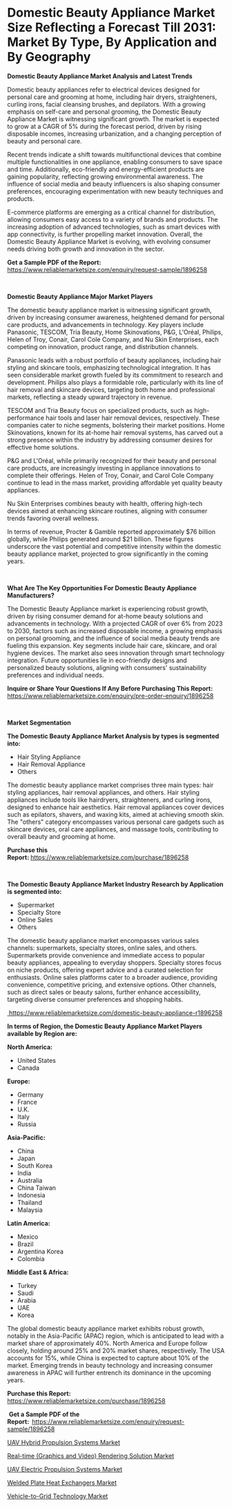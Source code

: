 <p><h1>Domestic Beauty Appliance Market Size Reflecting a Forecast Till 2031: Market By Type, By Application and By Geography</h1></p><p><strong>Domestic Beauty Appliance Market Analysis and Latest Trends</strong></p>
<p><p>Domestic beauty appliances refer to electrical devices designed for personal care and grooming at home, including hair dryers, straighteners, curling irons, facial cleansing brushes, and depilators. With a growing emphasis on self-care and personal grooming, the Domestic Beauty Appliance Market is witnessing significant growth. The market is expected to grow at a CAGR of 5% during the forecast period, driven by rising disposable incomes, increasing urbanization, and a changing perception of beauty and personal care.</p><p>Recent trends indicate a shift towards multifunctional devices that combine multiple functionalities in one appliance, enabling consumers to save space and time. Additionally, eco-friendly and energy-efficient products are gaining popularity, reflecting growing environmental awareness. The influence of social media and beauty influencers is also shaping consumer preferences, encouraging experimentation with new beauty techniques and products.</p><p>E-commerce platforms are emerging as a critical channel for distribution, allowing consumers easy access to a variety of brands and products. The increasing adoption of advanced technologies, such as smart devices with app connectivity, is further propelling market innovation. Overall, the Domestic Beauty Appliance Market is evolving, with evolving consumer needs driving both growth and innovation in the sector.</p></p>
<p><strong>Get a Sample PDF of the Report:&nbsp;</strong> <a href="https://www.reliablemarketsize.com/enquiry/request-sample/1896258?utm_campaign=1564&utm_medium=2&utm_source=Github&utm_content=ia&utm_term=24102024&utm_id=domestic-beauty-appliance">https://www.reliablemarketsize.com/enquiry/request-sample/1896258</a></p>
<p>&nbsp;</p>
<p><strong>Domestic Beauty Appliance Major Market Players</strong></p>
<p><p>The domestic beauty appliance market is witnessing significant growth, driven by increasing consumer awareness, heightened demand for personal care products, and advancements in technology. Key players include Panasonic, TESCOM, Tria Beauty, Home Skinovations, P&G, L'Oréal, Philips, Helen of Troy, Conair, Carol Cole Company, and Nu Skin Enterprises, each competing on innovation, product range, and distribution channels.</p><p>Panasonic leads with a robust portfolio of beauty appliances, including hair styling and skincare tools, emphasizing technological integration. It has seen considerable market growth fueled by its commitment to research and development. Philips also plays a formidable role, particularly with its line of hair removal and skincare devices, targeting both home and professional markets, reflecting a steady upward trajectory in revenue.</p><p>TESCOM and Tria Beauty focus on specialized products, such as high-performance hair tools and laser hair removal devices, respectively. These companies cater to niche segments, bolstering their market positions. Home Skinovations, known for its at-home hair removal systems, has carved out a strong presence within the industry by addressing consumer desires for effective home solutions.</p><p>P&G and L'Oréal, while primarily recognized for their beauty and personal care products, are increasingly investing in appliance innovations to complete their offerings. Helen of Troy, Conair, and Carol Cole Company continue to lead in the mass market, providing affordable yet quality beauty appliances. </p><p>Nu Skin Enterprises combines beauty with health, offering high-tech devices aimed at enhancing skincare routines, aligning with consumer trends favoring overall wellness.</p><p>In terms of revenue, Procter & Gamble reported approximately $76 billion globally, while Philips generated around $21 billion. These figures underscore the vast potential and competitive intensity within the domestic beauty appliance market, projected to grow significantly in the coming years.</p></p>
<p>&nbsp;</p>
<p><strong>What Are The Key Opportunities For Domestic Beauty Appliance Manufacturers?</strong></p>
<p><p>The Domestic Beauty Appliance market is experiencing robust growth, driven by rising consumer demand for at-home beauty solutions and advancements in technology. With a projected CAGR of over 6% from 2023 to 2030, factors such as increased disposable income, a growing emphasis on personal grooming, and the influence of social media beauty trends are fueling this expansion. Key segments include hair care, skincare, and oral hygiene devices. The market also sees innovation through smart technology integration. Future opportunities lie in eco-friendly designs and personalized beauty solutions, aligning with consumers' sustainability preferences and individual needs.</p></p>
<p><strong>Inquire or Share Your Questions If Any Before Purchasing This Report:</strong> <a href="https://www.reliablemarketsize.com/enquiry/pre-order-enquiry/1896258?utm_campaign=1564&utm_medium=2&utm_source=Github&utm_content=ia&utm_term=24102024&utm_id=domestic-beauty-appliance">https://www.reliablemarketsize.com/enquiry/pre-order-enquiry/1896258</a></p>
<p>&nbsp;</p>
<p><strong>Market Segmentation</strong></p>
<p><strong>The Domestic Beauty Appliance Market Analysis by types is segmented into:</strong></p>
<p><ul><li>Hair Styling Appliance</li><li>Hair Removal Appliance</li><li>Others</li></ul></p>
<p><p>The domestic beauty appliance market comprises three main types: hair styling appliances, hair removal appliances, and others. Hair styling appliances include tools like hairdryers, straighteners, and curling irons, designed to enhance hair aesthetics. Hair removal appliances cover devices such as epilators, shavers, and waxing kits, aimed at achieving smooth skin. The "others" category encompasses various personal care gadgets such as skincare devices, oral care appliances, and massage tools, contributing to overall beauty and grooming at home.</p></p>
<p><strong>Purchase this Report:&nbsp;</strong><a href="https://www.reliablemarketsize.com/purchase/1896258?utm_campaign=1564&utm_medium=2&utm_source=Github&utm_content=ia&utm_term=24102024&utm_id=domestic-beauty-appliance">https://www.reliablemarketsize.com/purchase/1896258</a></p>
<p>&nbsp;</p>
<p><strong>The Domestic Beauty Appliance Market Industry Research by Application is segmented into:</strong></p>
<p><ul><li>Supermarket</li><li>Specialty Store</li><li>Online Sales</li><li>Others</li></ul></p>
<p><p>The domestic beauty appliance market encompasses various sales channels: supermarkets, specialty stores, online sales, and others. Supermarkets provide convenience and immediate access to popular beauty appliances, appealing to everyday shoppers. Specialty stores focus on niche products, offering expert advice and a curated selection for enthusiasts. Online sales platforms cater to a broader audience, providing convenience, competitive pricing, and extensive options. Other channels, such as direct sales or beauty salons, further enhance accessibility, targeting diverse consumer preferences and shopping habits.</p></p>
<p><a href="https://www.reliablemarketsize.com/domestic-beauty-appliance-r1896258?utm_campaign=1564&utm_medium=2&utm_source=Github&utm_content=ia&utm_term=24102024&utm_id=domestic-beauty-appliance">&nbsp;https://www.reliablemarketsize.com/domestic-beauty-appliance-r1896258</a></p>
<p><strong>In terms of Region, the Domestic Beauty Appliance Market Players available by Region are:</strong></p>
<p>
    <p> <strong> North America: </strong>
        <ul>
            <li>United States</li>
            <li>Canada</li>
        </ul>
        </p> 
    <p> <strong> Europe: </strong>
        <ul>
            <li>Germany</li>
            <li>France</li>
            <li>U.K.</li>
            <li>Italy</li>
            <li>Russia</li>
        </ul>
        </p> 
    <p> <strong> Asia-Pacific: </strong>
        <ul>
            <li>China</li>
            <li>Japan</li>
            <li>South Korea</li>
            <li>India</li>
            <li>Australia</li>
            <li>China Taiwan</li>
            <li>Indonesia</li>
            <li>Thailand</li>
            <li>Malaysia</li>
        </ul>
        </p> 
    <p> <strong> Latin America: </strong>
        <ul>
            <li>Mexico</li>
            <li>Brazil</li>
            <li>Argentina Korea</li>
            <li>Colombia</li>
        </ul>
        </p> 
    <p> <strong> Middle East & Africa: </strong>
        <ul>
            <li>Turkey</li>
            <li>Saudi</li>
            <li>Arabia</li>
            <li>UAE</li>
            <li>Korea</li>
        </ul>
    </p>
    </p>
<p><p>The global domestic beauty appliance market exhibits robust growth, notably in the Asia-Pacific (APAC) region, which is anticipated to lead with a market share of approximately 40%. North America and Europe follow closely, holding around 25% and 20% market shares, respectively. The USA accounts for 15%, while China is expected to capture about 10% of the market. Emerging trends in beauty technology and increasing consumer awareness in APAC will further entrench its dominance in the upcoming years.</p></p>
<p><strong>Purchase this Report: </strong><a href="https://www.reliablemarketsize.com/purchase/1896258?utm_campaign=1564&utm_medium=2&utm_source=Github&utm_content=ia&utm_term=24102024&utm_id=domestic-beauty-appliance">https://www.reliablemarketsize.com/purchase/1896258</a></p>
<p>&nbsp;<strong>Get a Sample PDF of the Report:&nbsp;&nbsp;</strong><a href="https://www.reliablemarketsize.com/enquiry/request-sample/1896258?utm_campaign=1564&utm_medium=2&utm_source=Github&utm_content=ia&utm_term=24102024&utm_id=domestic-beauty-appliance">https://www.reliablemarketsize.com/enquiry/request-sample/1896258</a></p>
<p><strong></strong></p>
<p><p><a href="https://www.linkedin.com/pulse/global-uav-hybrid-propulsion-systems-nexus-sector-confluences-yegle?utm_campaign=1564&utm_medium=2&utm_source=Github&utm_content=ia&utm_term=24102024&utm_id=domestic-beauty-appliance">UAV Hybrid Propulsion Systems Market</a></p><p><a href="https://www.linkedin.com/pulse/global-real-time-graphics-video-rendering-solution-market-bbvvc?utm_campaign=1564&utm_medium=2&utm_source=Github&utm_content=ia&utm_term=24102024&utm_id=domestic-beauty-appliance">Real-time (Graphics and Video) Rendering Solution Market</a></p><p><a href="https://www.linkedin.com/pulse/future-uav-electric-propulsion-systems-market-global-forecast-fhgme?utm_campaign=1564&utm_medium=2&utm_source=Github&utm_content=ia&utm_term=24102024&utm_id=domestic-beauty-appliance">UAV Electric Propulsion Systems Market</a></p><p><a href="https://issuu.com/reportprime-2/docs/welded-plate-heat-exchangers-market_f50028c4dec943?utm_campaign=1564&utm_medium=2&utm_source=Github&utm_content=ia&utm_term=24102024&utm_id=domestic-beauty-appliance">Welded Plate Heat Exchangers Market</a></p><p><a href="https://www.linkedin.com/pulse/vehicle-to-grid-technology-market-ecosystem-competitive-yrn6c?utm_campaign=1564&utm_medium=2&utm_source=Github&utm_content=ia&utm_term=24102024&utm_id=domestic-beauty-appliance">Vehicle-to-Grid Technology Market</a></p></p>